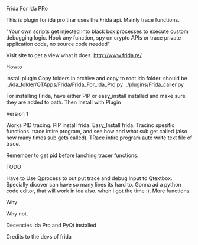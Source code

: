 Frida For Ida PRo

This is plugin for ida pro thar uses the Frida api.
Mainly trace functions.

"Your own scripts get injected into black box processes to execute custom debugging logic.
Hook any function, spy on crypto APIs or trace private application code, no source code needed"

Visit site to get a view what it does.
http://www.frida.re/

Howto

install plugin
Copy folders in archive and copy to root ida folder.
should be
../ida_folder/QTApps/Frida/Frida_For_Ida_Pro.py
../plugins/Frida_caller.py


For installing Frida, have either PIP or easy_install installed and make sure they are added to path.
Then Install with  Plugin


Version 1

Works
PID tracing.
PIP install frida.
Easy_Install frida.
Tracinc spesific functions.
trace intire program, and see how and what sub get called (also how many times sub gets called).
TRace intire program auto write text file of trace.

Remember to get pid before lanching tracer functions.

TODO

Have to Use Qprocess to out put trace and debug input to Qtextbox.
Specially dicover can have so many lines its hard to.
Gonna ad a python code editor, that will work in ida also. when i got the time :).
More functions.

Why

Why not.

Decencies
Ida Pro and PyQt installed

Credits to the devs of frida
